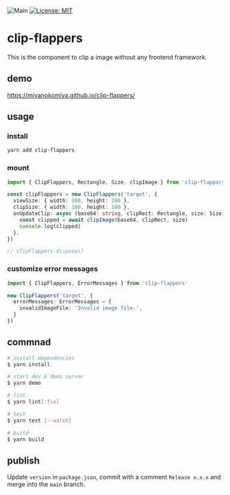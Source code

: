 ![Main](https://github.com/miyanokomiya/clip-flappers/workflows/test/badge.svg)
[![License: MIT](https://img.shields.io/badge/License-MIT-yellow.svg)](https://opensource.org/licenses/MIT)

# clip-flappers
This is the component to clip a image without any frontend framework.

## demo
https://miyanokomiya.github.io/clip-flappers/

## usage

### install
```sh
yarn add clip-flappers
```

### mount
```ts
import { ClipFlappers, Rectangle, Size, clipImage } from 'clip-flappers'

const clipFlappers = new ClipFlappers('target', {
  viewSize: { width: 300, height: 200 },
  clipSize: { width: 100, height: 100 },
  onUpdateClip: async (base64: string, clipRect: Rectangle, size: Size) => {
    const clipped = await clipImage(base64, clipRect, size)
    console.log(clipped)
  },
})

// clipFlappers.dispose()
```

### customize error messages
```ts
import { ClipFlappers, ErrorMessages } from 'clip-flappers'

new ClipFlappers('target', {
  errorMessages: ErrorMessages = {
    invalidImageFile: 'Invalid image file.',
  }
})
```

## commnad

``` bash
# install dependencies
$ yarn install

# start dev & demo server
$ yarn demo

# lint
$ yarn lint[:fix]

# test
$ yarn test [--watch]

# build
$ yarn build
```

## publish
Update `version` in `package.json`, commit with a comment `Release x.x.x` and merge into the `main` branch.
